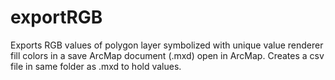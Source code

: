 # exportRGB
Exports RGB values of polygon layer symbolized with 
unique value renderer fill colors in a save ArcMap
document (.mxd) open in ArcMap. Creates a csv file
in same folder as .mxd to hold values.

